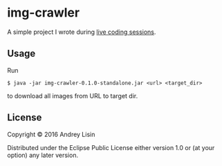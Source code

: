 # img-crawler

A simple project I wrote during [live coding sessions](https://livecoding.tv/minus_void/).

## Usage

Run 

    $ java -jar img-crawler-0.1.0-standalone.jar <url> <target_dir>

to download all images from URL to target dir. 

## License

Copyright © 2016 Andrey Lisin

Distributed under the Eclipse Public License either version 1.0 or (at
your option) any later version.
